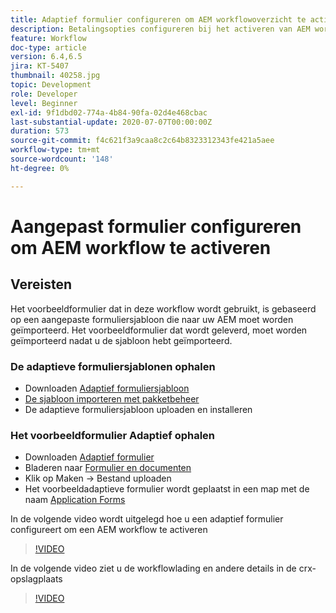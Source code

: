 ```yaml
---
title: Adaptief formulier configureren om AEM workflowoverzicht te activeren
description: Betalingsopties configureren bij het activeren van AEM workflow bij het verzenden van formulieren
feature: Workflow
doc-type: article
version: 6.4,6.5
jira: KT-5407
thumbnail: 40258.jpg
topic: Development
role: Developer
level: Beginner
exl-id: 9f1dbd02-774a-4b84-90fa-02d4e468cbac
last-substantial-update: 2020-07-07T00:00:00Z
duration: 573
source-git-commit: f4c621f3a9caa8c2c64b8323312343fe421a5aee
workflow-type: tm+mt
source-wordcount: '148'
ht-degree: 0%

---
```


# Aangepast formulier configureren om AEM workflow te activeren

## Vereisten

Het voorbeeldformulier dat in deze workflow wordt gebruikt, is gebaseerd op een aangepaste formuliersjabloon die naar uw AEM moet worden geïmporteerd. Het voorbeeldformulier dat wordt geleverd, moet worden geïmporteerd nadat u de sjabloon hebt geïmporteerd.

### De adaptieve formuliersjablonen ophalen

* Downloaden [Adaptief formuliersjabloon](assets/af-form-template.zip)
* [De sjabloon importeren met pakketbeheer](http://localhost:4502/crx/packmgr/index.jsp)
* De adaptieve formuliersjabloon uploaden en installeren

### Het voorbeeldformulier Adaptief ophalen

* Downloaden [Adaptief formulier](assets/peak-application-form.zip)
* Bladeren naar [Formulier en documenten](http://localhost:4502/aem/forms.html/content/dam/formsanddocuments)
* Klik op Maken -> Bestand uploaden
* Het voorbeeldadaptieve formulier wordt geplaatst in een map met de naam [Application Forms](http://localhost:4502/aem/forms.html/content/dam/formsanddocuments/applicationforms)

In de volgende video wordt uitgelegd hoe u een adaptief formulier configureert om een AEM workflow te activeren
>[!VIDEO](https://video.tv.adobe.com/v/40258?quality=12&learn=on)

In de volgende video ziet u de workflowlading en andere details in de crx-opslagplaats

>[!VIDEO](https://video.tv.adobe.com/v/40259?quality=12&learn=on)
